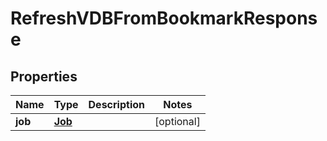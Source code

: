 

# RefreshVDBFromBookmarkResponse


## Properties

Name | Type | Description | Notes
------------ | ------------- | ------------- | -------------
**job** | [**Job**](Job.md) |  |  [optional]



